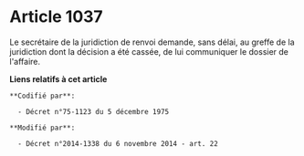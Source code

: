 # Article 1037

Le secrétaire de la juridiction de renvoi demande, sans délai, au greffe de la juridiction dont la décision a été cassée, de
lui communiquer le dossier de l'affaire.

**Liens relatifs à cet article**

	**Codifié par**:

	  - Décret n°75-1123 du 5 décembre 1975

	**Modifié par**:

	  - Décret n°2014-1338 du 6 novembre 2014 - art. 22
